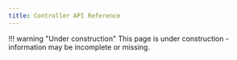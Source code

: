 ```yaml
---
title: Controller API Reference
---
```


!!! warning "Under construction"
	This page is under construction - information may be incomplete or missing.
